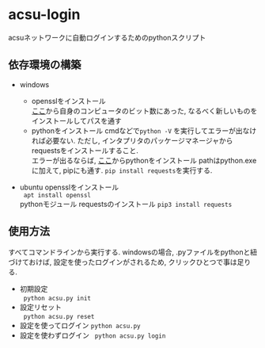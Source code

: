 # acsu-login
acsuネットワークに自動ログインするためのpythonスクリプト
## 依存環境の構築
- windows
    - opensslをインストール  
    [ここ](https://slproweb.com/products/Win32OpenSSL.html)から自身のコンピュータのビット数にあった, 
    なるべく新しいものをインストールしてパスを通す
    - pythonをインストール
    cmdなどで`python -V` を実行してエラーが出なければ必要ない.
    ただし, インタプリタのパッケージマネージャからrequestsをインストールすること.   
    エラーが出るならば,  [ここ](https://www.python.org)からpythonをインストール
    pathはpython.exeに加えて, pipにも通す.
    `pip install requests`を実行する.
    
- ubuntu
opensslをインストール  
` apt install openssl`  
pythonモジュール requestsのインストール
`pip3 install requests`  

## 使用方法
すべてコマンドラインから実行する.
windowsの場合, .pyファイルをpythonと紐づけておけば, 
設定を使ったログインがされるため, クリックひとつで事は足りる.
- 初期設定  
` python acsu.py init`
- 設定リセット  
` python acsu.py reset`
- 設定を使ってログイン
` python acsu.py `
- 設定を使わずログイン
` python acsu.py login`
